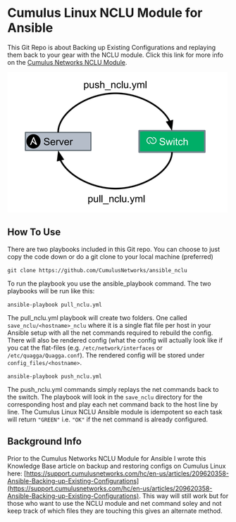 # Cumulus Linux NCLU Module for Ansible
This Git Repo is about Backing up Existing Configurations and replaying them back to your gear with the NCLU module.  Click this link for more info on the [Cumulus Networks NCLU Module](http://docs.ansible.com/ansible/latest/nclu_module.html).

![Graphic Illustrating Push and Pull playbooks for NCLU commands](pushpull.png)

## How To Use

There are two playbooks included in this Git repo.  You can choose to just copy the code down or do a git clone to your local machine (preferred)

```
git clone https://github.com/CumulusNetworks/ansible_nclu
```

To run the playbook you use the ansible_playbook command.  The two playbooks will be run like this:

```
ansible-playbook pull_nclu.yml
```

The pull_nclu.yml playbook will create two folders.  One called `save_nclu/<hostname>_nclu` where it is a single flat file per host in your Ansible setup with all the net commands required to rebuild the config. There will also be rendered config (what the config will actually look like if you cat the flat-files (e.g. `/etc/network/interfaces` or `/etc/quagga/Quagga.conf`).  The rendered config will be stored under `config_files/<hostname>`.

```
ansible-playbook push_nclu.yml
```

The push_nclu.yml commands simply replays the net commands back to the switch.  The playbook will look in the `save_nclu` directory for the corresponding host and play each net command back to the host line by line.  The Cumulus Linux NCLU Ansible module is idempotent so each task will return `"GREEN"` i.e. `"OK"` if the net command is already configured.


## Background Info

Prior to the Cumulus Networks NCLU Module for Ansible I wrote this Knowledge Base article on backup and restoring configs on Cumulus Linux here: [https://support.cumulusnetworks.com/hc/en-us/articles/209620358-Ansible-Backing-up-Existing-Configurations](https://support.cumulusnetworks.com/hc/en-us/articles/209620358-Ansible-Backing-up-Existing-Configurations).  This way will still work but for those who want to use the NCLU module and net command soley and not keep track of which files they are touching this gives an alternate method.
